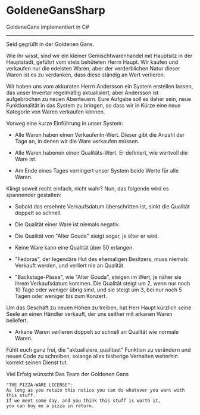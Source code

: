 GoldeneGansSharp
================

GoldeneGans implementiert in C#

---

Seid gegrüßt in der Goldenen Gans.

Wie ihr wisst, sind wir ein kleiner Gemischtwarenhandel mit Hauptsitz in der Hauptstadt, 
geführt vom stets behüteten Herrn Haupt. Wir kaufen und verkaufen nur die edelsten Waren, 
aber der verderblichen Natur dieser Waren ist es zu verdanken, dass diese ständig an Wert verlieren.

Wir haben uns vom akkuraten Herrn Andersson ein System erstellen lassen, 
das unser Inventar regelmäßig aktualisiert, aber Andersson ist aufgebrochen zu neuen Abenteuern. 
Eure Aufgabe soll es daher sein, neue Funktionalität in das System zu bringen, 
so dass wir in Kürze eine neue Kategorie von Waren verkaufen können. 

Vorweg eine kurze Einführung in unser System:
  - Alle Waren haben einen VerkaufenIn-Wert. 
    Dieser gibt die Anzahl der Tage an, in denen wir die Ware verkaufen müssen.
  
  - Alle Waren habenen einen Qualitäts-Wert.
    Er definiert, wie wertvoll die Ware ist. 

  - Am Ende eines Tages verringert unser System beide Werte für alle Waren.

Klingt soweit recht einfach, nicht wahr? Nun, das folgende wird es spannender gestalten:
  - Sobald das ersehnte Verkaufsdatum überschritten ist, sinkt die Qualität doppelt so schnell.

  - Die Qualität einer Ware ist niemals negativ.

  - Die Qualität von "Alter Gouda" steigt sogar, je älter er wird.  

  - Keine Ware kann eine Qualität über 50 erlangen.

  - "Fedoras", der legendäre Hut des ehemaligen Besitzers, 
    muss niemals Verkauft werden, und verliert nie an Qualität.

  - "Backstage-Pässe", wie "Alter Gouda", steigen im Wert, je näher sie ihrem Verkaufsdatum kommen.
    Die Qualität steigt um 2, wenn nur noch 10 Tage oder weniger übrig sind,
    und sie steigt um 3, bei nur noch 5 Tagen oder weniger bis zum Konzert.


Um das Geschäft zu neuen Höhen zu treiben, hat Herr Haupt kürzlich seine Seele an einen Händler verkauft,
der uns seither mit arkanen Waren beliefert.
  - Arkane Waren verlieren doppelt so schnell an Qualität wie normale Waren.  

Fühlt euch ganz frei, die "aktualisiere_qualitaet" Funktion zu verändern und neuen Code zu schreiben, 
solange alles bisherige Verhalten weiterhin korrekt seinen Dienst tut.

Viel Erfolg wünscht
Das Team der Goldenen Gans

    "THE PIZZA-WARE LICENSE":
    As long as you retain this notice you can do whatever you want with this stuff. 
    If we meet some day, and you think this stuff is worth it, 
    you can buy me a pizza in return.
